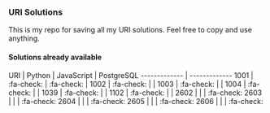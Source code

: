 ### URI Solutions

This is my repo for saving all my URI solutions.
Feel free to copy and use anything.
                    
#### Solutions already available
<!--TABLE-->
URI | Python | JavaScript | PostgreSQL 
------------- | -------------
1001 | :fa-check: | :fa-check: | 
1002 | :fa-check: |  | 
1003 | :fa-check: |  | 
1004 | :fa-check: |  | 
1039 | :fa-check: |  | 
1102 | :fa-check: |  | 
2602 |  |  | :fa-check:
2603 |  |  | :fa-check:
2604 |  |  | :fa-check:
2605 |  |  | :fa-check:
2606 |  |  | :fa-check:

